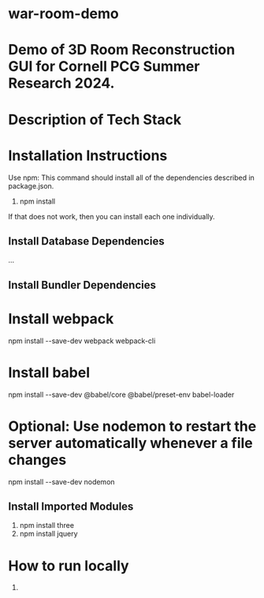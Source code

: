 # war-room-demo

# Demo of 3D Room Reconstruction GUI for Cornell PCG Summer Research 2024. 

# Description of Tech Stack

# Installation Instructions

Use npm: This command should install all of the dependencies described in package.json. 
1. npm install 

If that does not work, then you can install each one individually.

## Install Database Dependencies

...

## Install Bundler Dependencies

# Install webpack
npm install --save-dev webpack webpack-cli

# Install babel
npm install --save-dev @babel/core @babel/preset-env babel-loader

# Optional: Use nodemon to restart the server automatically whenever a file changes
npm install --save-dev nodemon

## Install Imported Modules

1. npm install three
2. npm install jquery

# How to run locally

1. 